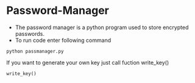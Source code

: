 # Password-Manager
* The password manager is a python program used to store encrypted passwords.
* To run code enter following command
```
python passmanager.py
```
If you want to generate your own key just call fuction write_key()

```
write_key()
```

